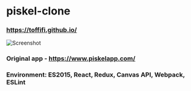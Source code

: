 # piskel-clone
### https://toffifi.github.io/
![Screenshot](https://i.ibb.co/nc4rwDK/screenshot.png)
### Original app - https://www.piskelapp.com/
### **Environment:** ES2015, React, Redux, Canvas API, Webpack, ESLint

